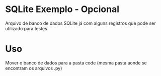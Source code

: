 # SQLite Exemplo - Opcional

Arquivo de banco de dados SQLite já com alguns registros que pode ser utilizado para testes.

# Uso

Mover o banco de dados para a pasta code (mesma pasta aonde se encontram os arquivos .py)
